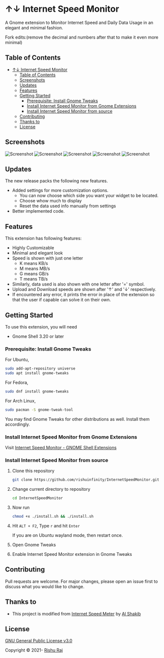# ↑↓ Internet Speed Monitor

A Gnome extension to Monitor Internet Speed and Daily Data Usage in an elegant and minimal fashion.

Fork edits:(remove the decimal and numbers after that to make it even more minimal)

## Table of Contents

- [↑↓ Internet Speed Monitor](#-internet-speed-monitor)
  - [Table of Contents](#table-of-contents)
  - [Screenshots](#screenshots)
  - [Updates](#updates)
  - [Features](#features)
  - [Getting Started](#getting-started)
    - [Prerequisite: Install Gnome Tweaks](#prerequisite-install-gnome-tweaks)
    - [Install Internet Speed Monitor from Gnome Extensions](#install-internet-speed-monitor-from-gnome-extensions)
    - [Install Internet Speed Monitor from source](#install-internet-speed-monitor-from-source)
  - [Contributing](#contributing)
  - [Thanks to](#thanks-to)
  - [License](#license)

## Screenshots

![Screenshot](screenshots/1.png)
![Screenshot](screenshots/4.png)
![Screenshot](screenshots/3.png)
![Screenshot](screenshots/2.png)
![Screenshot](screenshots/setting.png)

## Updates

The new release packs the following new features.

* Added settings for more customization options.
  * You can now choose which side you want your widget to be located.
  * Choose whow much to display 
  * Reset the data used info manually from settings
* Better implemented code.

## Features

This extension has following features:

* Highly Customizable
* Minimal and elegant look
* Speed is shown with just one letter
  * K means KB/s
  * M means MB/s
  * G means GB/s
  * T means TB/s
* Similarly, data used is also shown with one letter after '=' symbol.
* Upload and Download speeds are shown after '↑' and '↓' respectively.
* If encountered any error, it prints the error in place
   of the extension so that the user if capable can solve it on their own.

## Getting Started

To use this extension, you will need

- Gnome Shell 3.20 or later

### Prerequisite: Install Gnome Tweaks

For Ubuntu,

```bash
sudo add-apt-repository universe
sudo apt install gnome-tweaks
```

For Fedora,

```bash
sudo dnf install gnome-tweaks
```

For Arch Linux,

```bash
sudo pacman -S gnome-tweak-tool
```

You may find Gnome Tweaks for other distributions as well. Install them accordingly.

### Install Internet Speed Monitor from Gnome Extensions

Visit [Internet Speed Monitor - GNOME Shell Extensions](https://extensions.gnome.org/extension/4585/internet-speed-monitor/) 

### Install Internet Speed Monitor from source

1. Clone this repository

   ```bash
   git clone https://github.com/rishuinfinity/InternetSpeedMonitor.git
   ```

2. Change current directory to repository

   ```bash
   cd InternetSpeedMonitor
   ```

3. Now run

   ```bash
   chmod +x ./install.sh && ./install.sh
   ```

4. Hit `ALT + F2`, Type `r` and hit `Enter`
   
   If you are on Ubuntu wayland mode, then restart once.

5. Open Gnome Tweaks 

6. Enable Internet Speed Monitor extension in Gnome Tweaks

## Contributing

Pull requests are welcome. For major changes, please open an issue first to discuss what you would like to change.

## Thanks to

- This project is modified from [Internet Speed Meter](https://github.com/AlShakib/InternetSpeedMeter) by [Al Shakib](https://alshakib.dev)

## License

[GNU General Public License v3.0](LICENSE)

Copyright © 2021- [Rishu Raj](https://github.com/rishuinfinity)
